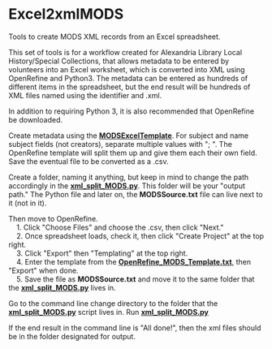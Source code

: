 # Excel2xmlMODS
Tools to create MODS XML records from an Excel spreadsheet.

This set of tools is for a workflow created for Alexandria Library Local History/Special Collections, that allows
metadata to be entered by volunteers into an Excel worksheet, which is converted into XML using OpenRefine and Python3.
The metadata can be entered as hundreds of different items in the spreadsheet, but the end result will be hundreds of XML
files named using the identifier and .xml. 

In addition to requiring Python 3, it is also recommended that OpenRefine be downloaded.

Create metadata using the **[MODSExcelTemplate](https://github.com/untgregory/Excel2xmlMODS/blob/master/MODSExcelTemplate.csv)**.  For subject and name subject fields (not creators), separate multiple values with "; ".  The OpenRefine template will split them up and give them each their own field.  Save the eventual file to be converted as a .csv.

Create a folder, naming it anything, but keep in mind to change the path accordingly in the **[xml_split_MODS.py](https://github.com/untgregory/Excel2xmlMODS/blob/master/xml_split_MODS.py)**.  This folder
  will be your "output path."  The Python file and later on, the **MODSSource.txt** file can live next to it (not in it).

Then move to OpenRefine.<br>
&nbsp;&nbsp;&nbsp;&nbsp;1. Click "Choose Files" and choose the .csv, then click "Next."<br>
&nbsp;&nbsp;&nbsp;&nbsp;2. Once spreadsheet loads, check it, then click "Create Project" at the top right.<br>
&nbsp;&nbsp;&nbsp;&nbsp;3. Click "Export" then "Templating" at the top right.<br>
&nbsp;&nbsp;&nbsp;&nbsp;4. Enter the template from the **[OpenRefine_MODS_Template.txt](https://github.com/untgregory/Excel2xmlMODS/blob/master/OpenRefine_MODS_Template.txt)**, then "Export" when done.<br>
&nbsp;&nbsp;&nbsp;&nbsp;5. Save the file as **MODSSource.txt** and move it to the same folder that the **[xml_split_MODS.py](https://github.com/untgregory/Excel2xmlMODS/blob/master/xml_split_MODS.py)** lives in.

Go to the command line change directory to the folder that the **[xml_split_MODS.py](https://github.com/untgregory/Excel2xmlMODS/blob/master/xml_split_MODS.py)** script lives in.
Run **[xml_split_MODS.py](https://github.com/untgregory/Excel2xmlMODS/blob/master/xml_split_MODS.py)**

If the end result in the command line is "All done!", then the xml files should be in the folder designated for output.
